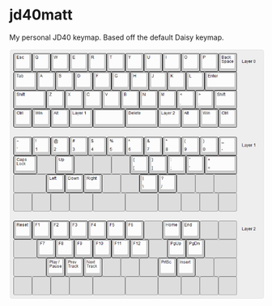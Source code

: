 # jd40matt
My personal JD40 keymap. Based off the default Daisy keymap.

![Visualization](/assets/visualization.png)